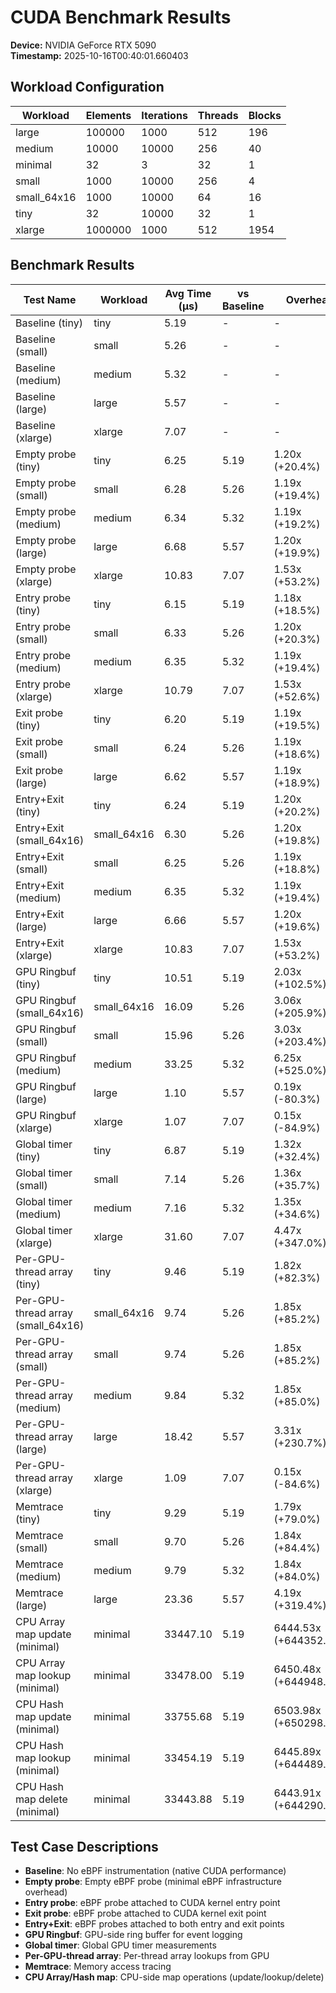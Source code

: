 
# CUDA Benchmark Results

**Device:** NVIDIA GeForce RTX 5090  
**Timestamp:** 2025-10-16T00:40:01.660403  

## Workload Configuration

| Workload | Elements | Iterations | Threads | Blocks |
|----------|----------|------------|---------|--------|
| large | 100000 | 1000 | 512 | 196 |
| medium | 10000 | 10000 | 256 | 40 |
| minimal | 32 | 3 | 32 | 1 |
| small | 1000 | 10000 | 256 | 4 |
| small_64x16 | 1000 | 10000 | 64 | 16 |
| tiny | 32 | 10000 | 32 | 1 |
| xlarge | 1000000 | 1000 | 512 | 1954 |

## Benchmark Results

| Test Name | Workload | Avg Time (μs) | vs Baseline | Overhead |
|-----------|----------|---------------|-------------|----------|
| Baseline (tiny) | tiny | 5.19 | - | - |
| Baseline (small) | small | 5.26 | - | - |
| Baseline (medium) | medium | 5.32 | - | - |
| Baseline (large) | large | 5.57 | - | - |
| Baseline (xlarge) | xlarge | 7.07 | - | - |
| Empty probe (tiny) | tiny | 6.25 | 5.19 | 1.20x (+20.4%) |
| Empty probe (small) | small | 6.28 | 5.26 | 1.19x (+19.4%) |
| Empty probe (medium) | medium | 6.34 | 5.32 | 1.19x (+19.2%) |
| Empty probe (large) | large | 6.68 | 5.57 | 1.20x (+19.9%) |
| Empty probe (xlarge) | xlarge | 10.83 | 7.07 | 1.53x (+53.2%) |
| Entry probe (tiny) | tiny | 6.15 | 5.19 | 1.18x (+18.5%) |
| Entry probe (small) | small | 6.33 | 5.26 | 1.20x (+20.3%) |
| Entry probe (medium) | medium | 6.35 | 5.32 | 1.19x (+19.4%) |
| Entry probe (xlarge) | xlarge | 10.79 | 7.07 | 1.53x (+52.6%) |
| Exit probe (tiny) | tiny | 6.20 | 5.19 | 1.19x (+19.5%) |
| Exit probe (small) | small | 6.24 | 5.26 | 1.19x (+18.6%) |
| Exit probe (large) | large | 6.62 | 5.57 | 1.19x (+18.9%) |
| Entry+Exit (tiny) | tiny | 6.24 | 5.19 | 1.20x (+20.2%) |
| Entry+Exit (small_64x16) | small_64x16 | 6.30 | 5.26 | 1.20x (+19.8%) |
| Entry+Exit (small) | small | 6.25 | 5.26 | 1.19x (+18.8%) |
| Entry+Exit (medium) | medium | 6.35 | 5.32 | 1.19x (+19.4%) |
| Entry+Exit (large) | large | 6.66 | 5.57 | 1.20x (+19.6%) |
| Entry+Exit (xlarge) | xlarge | 10.83 | 7.07 | 1.53x (+53.2%) |
| GPU Ringbuf (tiny) | tiny | 10.51 | 5.19 | 2.03x (+102.5%) |
| GPU Ringbuf (small_64x16) | small_64x16 | 16.09 | 5.26 | 3.06x (+205.9%) |
| GPU Ringbuf (small) | small | 15.96 | 5.26 | 3.03x (+203.4%) |
| GPU Ringbuf (medium) | medium | 33.25 | 5.32 | 6.25x (+525.0%) |
| GPU Ringbuf (large) | large | 1.10 | 5.57 | 0.19x (-80.3%) |
| GPU Ringbuf (xlarge) | xlarge | 1.07 | 7.07 | 0.15x (-84.9%) |
| Global timer (tiny) | tiny | 6.87 | 5.19 | 1.32x (+32.4%) |
| Global timer (small) | small | 7.14 | 5.26 | 1.36x (+35.7%) |
| Global timer (medium) | medium | 7.16 | 5.32 | 1.35x (+34.6%) |
| Global timer (xlarge) | xlarge | 31.60 | 7.07 | 4.47x (+347.0%) |
| Per-GPU-thread array (tiny) | tiny | 9.46 | 5.19 | 1.82x (+82.3%) |
| Per-GPU-thread array (small_64x16) | small_64x16 | 9.74 | 5.26 | 1.85x (+85.2%) |
| Per-GPU-thread array (small) | small | 9.74 | 5.26 | 1.85x (+85.2%) |
| Per-GPU-thread array (medium) | medium | 9.84 | 5.32 | 1.85x (+85.0%) |
| Per-GPU-thread array (large) | large | 18.42 | 5.57 | 3.31x (+230.7%) |
| Per-GPU-thread array (xlarge) | xlarge | 1.09 | 7.07 | 0.15x (-84.6%) |
| Memtrace (tiny) | tiny | 9.29 | 5.19 | 1.79x (+79.0%) |
| Memtrace (small) | small | 9.70 | 5.26 | 1.84x (+84.4%) |
| Memtrace (medium) | medium | 9.79 | 5.32 | 1.84x (+84.0%) |
| Memtrace (large) | large | 23.36 | 5.57 | 4.19x (+319.4%) |
| CPU Array map update (minimal) | minimal | 33447.10 | 5.19 | 6444.53x (+644352.8%) |
| CPU Array map lookup (minimal) | minimal | 33478.00 | 5.19 | 6450.48x (+644948.2%) |
| CPU Hash map update (minimal) | minimal | 33755.68 | 5.19 | 6503.98x (+650298.5%) |
| CPU Hash map lookup (minimal) | minimal | 33454.19 | 5.19 | 6445.89x (+644489.4%) |
| CPU Hash map delete (minimal) | minimal | 33443.88 | 5.19 | 6443.91x (+644290.8%) |

## Test Case Descriptions

- **Baseline**: No eBPF instrumentation (native CUDA performance)
- **Empty probe**: Empty eBPF probe (minimal eBPF infrastructure overhead)
- **Entry probe**: eBPF probe attached to CUDA kernel entry point
- **Exit probe**: eBPF probe attached to CUDA kernel exit point
- **Entry+Exit**: eBPF probes attached to both entry and exit points
- **GPU Ringbuf**: GPU-side ring buffer for event logging
- **Global timer**: Global GPU timer measurements
- **Per-GPU-thread array**: Per-thread array lookups from GPU
- **Memtrace**: Memory access tracing
- **CPU Array/Hash map**: CPU-side map operations (update/lookup/delete)

